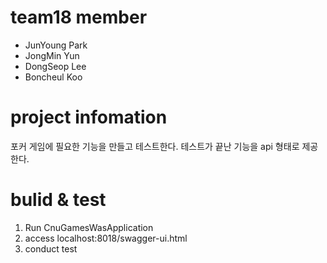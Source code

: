 # team18 member
 - JunYoung Park
 - JongMin Yun
 - DongSeop Lee
 - Boncheul Koo

# project infomation
 포커 게임에 필요한 기능을 만들고 테스트한다.
 테스트가 끝난 기능을 api 형태로 제공한다.

# bulid & test
 1) Run CnuGamesWasApplication
 2) access localhost:8018/swagger-ui.html
 3) conduct test
